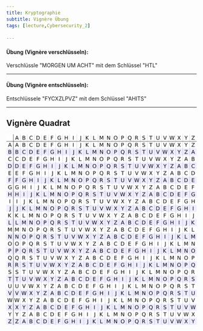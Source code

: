 ```yaml
---
title: Kryptographie
subtitle: Vignère Übung
tags: [lecture,Cybersecurity_2]

---
```


#### **Übung (Vignère verschlüsseln):**

Verschlüssle "MORGEN UM ACHT" mit dem Schlüssel "HTL"

---



#### **Übung (Vignère entschlüsseln):**

Entschlüssele "FYCXZLPVZ" mit dem Schlüssel "AHITS"

---



## Vignère Quadrat

![Vigenère_square_shading.svg](fig/Vigenere_square.png)
